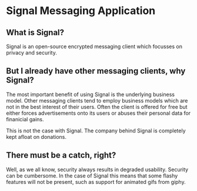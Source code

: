 # Signal Messaging Application

## What is Signal?

Signal is an open-source encrypted messaging client which focusses on privacy and security.

## But I already have other messaging clients, why Signal?

The most important benefit of using Signal is the underlying business model. Other messaging clients tend to employ business models which are not in the best interest of their users. Often the client is offered for free but either forces advertisements onto its users or abuses their personal data for finanicial gains.  

This is not the case with Signal. The company behind Signal is completely kept afloat on donations.

## There must be a catch, right?

Well, as we all know, security always results in degraded usability. Security can be cumbersome. In the case of Signal this means that some flashy features will not be present, such as support for animated gifs from giphy.
